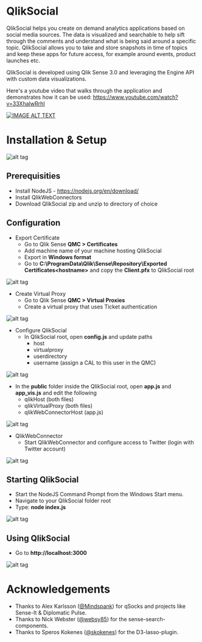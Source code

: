 # QlikSocial
QlikSocial helps you create on demand analytics applications based on social media sources. The data is visualized and searchable to help sift through the comments and understand what is being said around a specific topic. QlikSocial allows you to take and store snapshots in time of topics and keep these apps for future access, for example around events, product launches etc.

QlikSocial is developed using Qlik Sense 3.0 and leveraging the Engine API with custom data visualizations.

Here's a youtube video that walks through the application and demonstrates how it can be used:
https://www.youtube.com/watch?v=33XhaIwRrhI

[![IMAGE ALT TEXT](https://img.youtube.com/vi/33XhaIwRrhI/0.jpg)](https://www.youtube.com/watch?v=33XhaIwRrhI "QlikSocial")

# Installation & Setup

![alt tag](https://raw.githubusercontent.com/johsund/QlikSocial/master/images/qlikSocialAnalyze.png)

## Prerequisities
  * Install NodeJS - https://nodejs.org/en/download/
  * Install QlikWebConnectors
  * Download QlikSocial zip and unzip to directory of choice

## Configuration
  * Export Certificate
      * Go to Qlik Sense __QMC > Certificates__
      * Add machine name of your machine hosting QlikSocial
      * Export in __Windows format__
      * Go to __C:\ProgramData\Qlik\Sense\Repository\Exported Certificates\<hostname>__ and copy the __Client.pfx__ to QlikSocial root
      
![alt tag](https://raw.githubusercontent.com/johsund/QlikSocial/master/images/exportCerts.png)
  

  * Create Virtual Proxy
      * Go to Qlik Sense __QMC > Virtual Proxies__
      * Create a virtual proxy that uses Ticket authentication
      
![alt tag](https://raw.githubusercontent.com/johsund/QlikSocial/master/images/virtualProxy.png)
      

  * Configure QlikSocial
      * In QlikSocial root, open __config.js__ and update paths
          * host
          * virtualproxy
          * userdirectory
          * username (assign a CAL to this user in the QMC)
          
![alt tag](https://raw.githubusercontent.com/johsund/QlikSocial/master/images/jsConfig.png)


  * In the __public__ folder inside the QlikSocial root, open __app.js__ and __app_vis.js__ and edit the following
      * qlikHost (both files)
      * qlikVirtualProxy (both files) 
      * qlikWebConnectorHost (app.js)
          
![alt tag](https://raw.githubusercontent.com/johsund/QlikSocial/master/images/jsConfig2.png)
          
          
  * QlikWebConnector
      * Start QlikWebConnector and configure access to Twitter (login with Twitter account)

![alt tag](https://raw.githubusercontent.com/johsund/QlikSocial/master/images/configureTwitter.png)
      
      
## Starting QlikSocial
  * Start the NodeJS Command Prompt from the Windows Start menu.
  * Navigate to your QlikSocial folder root
  * Type: __node index.js__
  
![alt tag](https://raw.githubusercontent.com/johsund/QlikSocial/master/images/nodeJScommandPrompt.png)
  

## Using QlikSocial  
  * Go to __http://localhost:3000__
  
![alt tag](https://raw.githubusercontent.com/johsund/QlikSocial/master/images/qlikSocialStart.png)

# Acknowledgements
* Thanks to Alex Karlsson ([@Mindspank](https://github.com/mindspank)) for qSocks and projects like Sense-It & Diplomatic Pulse.
* Thanks to Nick Webster ([@websy85](https://github.com/websy85)) for the sense-search-components.
* Thanks to Speros Kokenes ([@skokenes](https://github.com/skokenes)) for the D3-lasso-plugin.
